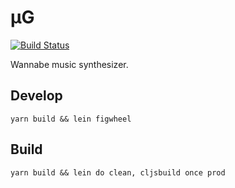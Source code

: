 # μG

[![Build Status](https://travis-ci.org/hedlx/mug.svg?branch=master)](https://travis-ci.org/hedlx/mug)

Wannabe music synthesizer.

## Develop
```
yarn build && lein figwheel
```

## Build
```
yarn build && lein do clean, cljsbuild once prod
```
